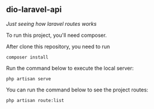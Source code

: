 ## dio-laravel-api

_Just seeing how laravel routes works_

To run this project, you'll need composer.

After clone this repository, you need to run

```
composer install
```

Run the command below to execute the local server:

```
php artisan serve
```

You can run the command below to see the project routes:
```
php artisan route:list
```
